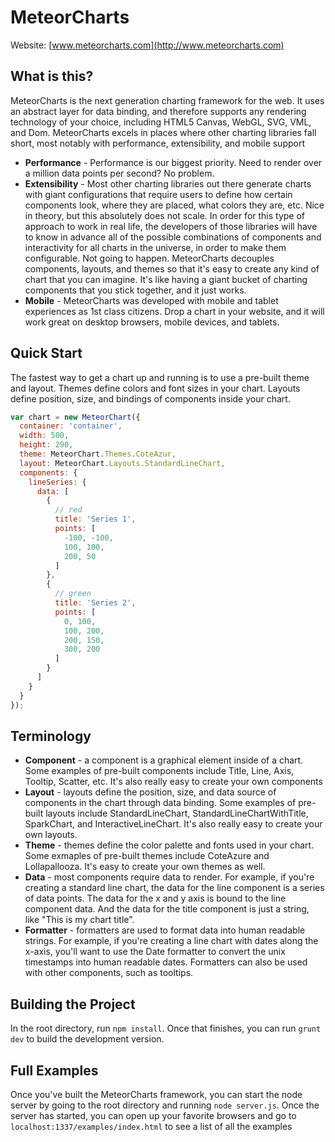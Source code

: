 MeteorCharts
============

Website: [www.meteorcharts.com](http://www.meteorcharts.com)

## What is this?

MeteorCharts is the next generation charting framework for the web.  It uses an abstract layer for data binding, and therefore supports any rendering technology of your choice, including HTML5 Canvas, WebGL, SVG, VML, and Dom.  MeteorCharts excels in places where other charting libraries fall short, most notably with performance, extensibility, and mobile support
 
  * __Performance__ - Performance is our biggest priority.  Need to render over a million data points per second?  No problem.
  * __Extensibility__ - Most other charting libraries out there generate charts with giant configurations that require users to define how certain components look, where they are placed, what colors they are, etc.  Nice in theory, but this absolutely does not scale.  In order for this type of approach to work in real life, the developers of those libraries will have to know in advance all of the possible combinations of components and interactivity for all charts in the universe, in order to make them configurable.  Not going to happen.  MeteorCharts decouples components, layouts, and themes so that it's easy to create any kind of chart that you can imagine.  It's like having a giant bucket of charting components that you stick together, and it just works.
  * __Mobile__ - MeteorCharts was developed with mobile and tablet experiences as 1st class citizens.  Drop a chart in your website, and it will work great on desktop browsers, mobile devices, and tablets.

## Quick Start

The fastest way to get a chart up and running is to use a pre-built theme and layout.  Themes define colors and font sizes in your chart.  Layouts define position, size, and bindings of components inside your chart.

```javascript
var chart = new MeteorChart({
  container: 'container',
  width: 500,
  height: 290,
  theme: MeteorChart.Themes.CoteAzur,
  layout: MeteorChart.Layouts.StandardLineChart,
  components: {
    lineSeries: {
      data: [
        {
          // red
          title: 'Series 1',
          points: [
            -100, -100,
            100, 100,
            200, 50
          ]
        },
        { 
          // green
          title: 'Series 2',
          points: [
            0, 100,
            100, 200,
            200, 150,
            300, 200
          ]
        }
      ]
    }
  }
});
```

## Terminology
  * __Component__ - a component is a graphical element inside of a chart.  Some examples of pre-built components include Title, Line, Axis, Tooltip, Scatter, etc.  It's also really easy to create your own components
  * __Layout__ - layouts define the position, size, and data source of components in the chart through data binding.  Some examples of pre-built layouts include StandardLineChart, StandardLineChartWithTitle, SparkChart, and InteractiveLineChart.  It's also really easy to create your own layouts.
  * __Theme__ - themes define the color palette and fonts used in your chart.  Some exmaples of pre-built themes include CoteAzure and Lollapallooza.  It's easy to create your own themes as well.
  * __Data__ - most components require data to render.  For example, if you're creating a standard line chart, the data for the line component is a series of data points.  The data for the x and y axis is bound to the line component data.  And the data for the title component is just a string, like "This is my chart title".
  * __Formatter__ - formatters are used to format data into human readable strings.  For example, if you're creating a line chart with dates along the x-axis, you'll want to use the Date formatter to convert the unix timestamps into human readable dates.  Formatters can also be used with other components, such as tooltips.
  
## Building the Project

In the root directory, run `npm install`.  Once that finishes, you can run `grunt dev` to build the development version.

## Full Examples

Once you've built the MeteorCharts framework, you can start the node server by going to the root directory and running `node server.js`.  Once the server has started, you can open up your favorite browsers and go to `localhost:1337/examples/index.html` to see a list of all the examples


